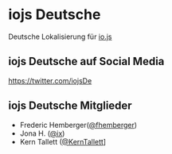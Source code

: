 # iojs Deutsche

Deutsche Lokalisierung für [io.js](http://iojs.org)

## iojs Deutsche auf Social Media

https://twitter.com/iojsDe

## iojs Deutsche Mitglieder

- Frederic Hemberger([@fhemberger](https://github.com/fhemberger))
- Jona H. ([@ix](https://github.com/ix))
- Kern Tallett ([@KernTallett](https://github.com/KernTallett)]

